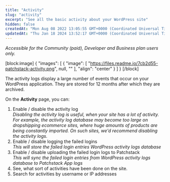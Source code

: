 ```yaml
---
title: "Activity"
slug: "activity"
excerpt: "See all the basic activity about your WordPress site"
hidden: false
createdAt: "Mon Aug 08 2022 13:05:55 GMT+0000 (Coordinated Universal Time)"
updatedAt: "Thu Jan 18 2024 13:52:17 GMT+0000 (Coordinated Universal Time)"
---
```

_Accessible for the Community (paid), Developer and Business plan users only._

[block:image]
{
  "images": [
    {
      "image": [
        "https://files.readme.io/7cb2d55-patchstack-activity.png",
        null,
        ""
      ],
      "align": "center"
    }
  ]
}
[/block]


The activity logs display a large number of events that occur on your WordPress application. They are stored for 12 months after which they are archived.

On the **Activity** page, you can:

1. Enable / disable the activity log  
   _Disabling the activity log is useful, when your site has a lot of activity. For example, the activity log database may become too large on dropshipping ecommerce sites, where huge amounts of products are being constantly imported. On such sites, we'd recommend disabling the activity logs._
2. Enable / disable logging the failed logins  
   _This will store the failed login entries WordPress activity logs database_
3. Enable / disable uploading the failed login logs to Patchstack  
   _This will sync the failed login entries from WordPress activity logs database to Patchstack App logs_
4. See, what sort of activities have been done on the site.
5. Search for activities by username or IP addresses
